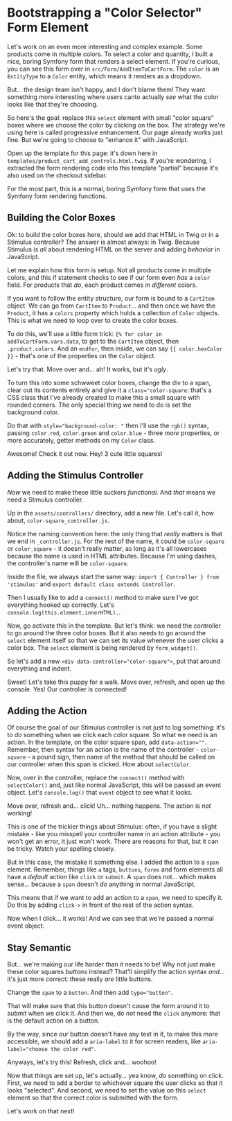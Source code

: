 # Bootstrapping a "Color Selector" Form Element

Let's work on an even more interesting and complex example. Some products come in
multiple colors. To select a color and quantity, I built a nice, boring Symfony
form that renders a select element. If you're curious, you can see this form over
in `src/Form/AddItemToCartForm`. The `color` is an `EntityType` to a `Color` entity,
which means it renders as a dropdown.

But... the design team isn't happy, and I don't blame them! They want something
more interesting where users canto actually *see* what the color looks like that
they're choosing.

So here's the goal: replace this `select` element with small "color square" boxes
where we choose the color by clicking on the box. The strategy we're using here
is called progressive enhancement. Our page already works just fine. But we're
going to choose to "enhance it" with JavaScript.

Open up the template for this page: it's down here in
`templates/product_cart_add_controls.html.twig`. If you're wondering, I extracted
the form rendering code into this template "partial" because it's also used on
the checkout sidebar.

For the most part, this is a normal, boring Symfony form that uses the Symfony
form rendering functions.

## Building the Color Boxes

Ok: to build the color boxes here, should we add that HTML in Twig or in a Stimulus
controller? The answer is almost always: in Twig. Because Stimulus is *all* about
rendering HTML on the server and adding *behavior* in JavaScript.

Let me explain how this form is setup. Not all products come in multiple colors,
and this if statement checks to see if our form even *has* a `color` field. For
products that *do*, each product comes in *different* colors.

If you want to follow the entity structure, our form is bound to a `CartItem`
object. We can go from `CartItem` to `Product`... and then once we have the
`Product`, it has a `colors` property which holds a collection of `Color` objects.
This is what we need to loop over to create the color boxes.

To do this, we'll use a little form trick: `{% for color in addToCartForm.vars.data`,
to get to the `CartItem` object, then `.product.colors`. And an `endfor`, then
inside, we can say `{{ color.hexColor }}` - that's one of the properties on the
`Color` object.

Let's try that. Move over and... ah! It works, but it's *ugly*.

To turn this into some schwweet color boxes, change the div to a span, clear out
its contents entirely and give it a `class="color-square`: that's a CSS class that
I've already created to make this a small square with rounded corners. The only
special thing *we* need to do is set the background color.

Do that with `style="background-color: "` then I'll use the `rgb()` syntax, passing
`color.red`, `color.green` and `color.blue` - three *more* properties, or more
accurately, getter methods on my `Color` class.

Awesome! Check it out now. Hey! 3 cute little squares!

## Adding the Stimulus Controller

*Now* we need to make these little suckers *functional*. And *that* means we need
a Stimulus controller.

Up in the `assets/controllers/` directory, add a new file. Let's call it, how
about, `color-square_controller.js`.

Notice the naming convention here: the only thing that *really* matters is that
we end in `_controller.js`. For the rest of the name, it could be `color-square`
or `color_square` - it doesn't really matter, as long as it's all lowercases
because the name is used in HTML attributes. Because I'm using dashes, the
controller's name will be `color-square`.

Inside the file, we always start the same way:
`import { Controller } from 'stimulus'` and `export default class extends Controller`.

Then I usually like to add a `connect()` method to make sure I've got everything
hooked up correctly. Let's `console.log(this.element.innerHTML).`.

Now, go activate this in the template. But let's think: we need the controller
to go around the three color boxes. But it also needs to go around the `select`
element itself so that we can set its value whenever the user clicks a color box.
The `select` element is being rendered by `form_widget()`.

So let's add a new `<div data-controller="color-square">`, put that around
everything and indent.

Sweet! Let's take this puppy for a walk. Move over, refresh, and open up the
console. Yes! Our controller is connected!

## Adding the Action

Of course the goal of our Stimulus controller is not just to log something: it's
to *do* something when we click each color square. So what we need is an action.
In the template, on the color square span, add `data-action=""`. Remember, then
syntax for an action is the name of the controller - `color-square` - a pound
sign, then name of the method that should be called on our controller when this
span is clicked. How about `selectColor`.

Now, over in the controller, replace the `connect()` method with `selectColor()`
and, just like normal JavaScript, this will be passed an event object. Let's
`console.log()` that `event` object to see what it looks.

Move over, refresh and... click! Uh... nothing happens. The action is *not* working!

This is one of the trickier things about Stimulus: often, if you have a slight
mistake - like you misspell your controller name in an action attribute - you
won't get an error, it just won't work. There are reasons for that, but it can
be tricky. Watch your spelling closely.

But in this case, the mistake it something else. I added the action to a `span`
element. Remember, things like `a` tags, `buttons`, `forms` and form elements all
have a *default* action like `click` or `submit`. A `span` does not... which makes
sense... because a `span` doesn't *do* anything in normal JavaScript.

This means that if we want to add an action to a `span`, we need to specify it.
Do this by adding `click->` in front of the rest of the action syntax.

Now when I click... it works! And we can see that we're passed a normal event
object.

## Stay Semantic

But... we're making our life harder than it needs to be! Why not just make these
color squares *buttons* instead? That'll simplify the action syntax *and*... it's
just more correct: these really *are* little buttons.

Change the `span` to a `button`. And then add `type="button"`.

That will make sure that this button doesn't cause the form around it to
*submit* when we click it. And then we, do *not* need the `click` anymore: that
is the default action on a button.

By the way, since our button doesn't have any text in it, to make this more
accessible, we should add a `aria-label` to it for screen readers, like
`aria-label="choose the color red"`.

Anyways, let's try this! Refresh, click and... woohoo!

Now that things are set up, let's actually... yea know, *do* something on click.
First, we need to add a border to whichever square the user clicks so that it
looks "selected". And second, we need to set the value on this `select` element
so that the correct color is submitted with the form.

Let's work on that next!
